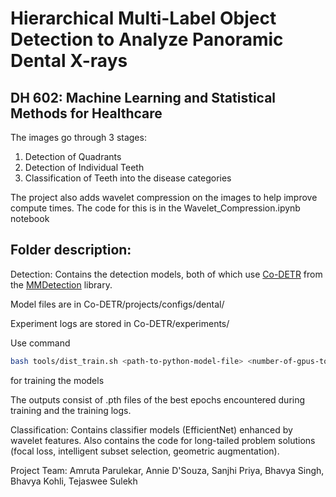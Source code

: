 # Hierarchical Multi-Label Object Detection to Analyze Panoramic Dental X-rays

DH 602: Machine Learning and Statistical Methods for Healthcare
-
The images go through 3 stages: 
1. Detection of Quadrants
2. Detection of Individual Teeth
3. Classification of Teeth into the disease categories

The project also adds wavelet compression on the images to help improve compute times. The code for this is in the Wavelet_Compression.ipynb notebook

Folder description:
-
Detection: Contains the detection models, both of which use [Co-DETR](https://github.com/Sense-X/Co-DETR) from the [MMDetection](https://github.com/open-mmlab/mmdetection) library.

  Model files are in Co-DETR/projects/configs/dental/

  Experiment logs are stored in Co-DETR/experiments/
  
  Use command
  ```bash
  bash tools/dist_train.sh <path-to-python-model-file> <number-of-gpus-to-use> <path-directory-to-store-output>
  ```
  for training the models
  
  The outputs consist of .pth files of the best epochs encountered during training and the training logs.

Classification: Contains classifier models (EfficientNet) enhanced by wavelet features. Also contains the code for long-tailed problem solutions (focal loss, intelligent subset selection, geometric augmentation).

Project Team: Amruta Parulekar, Annie D'Souza, Sanjhi Priya, Bhavya Singh, Bhavya Kohli, Tejaswee Sulekh

